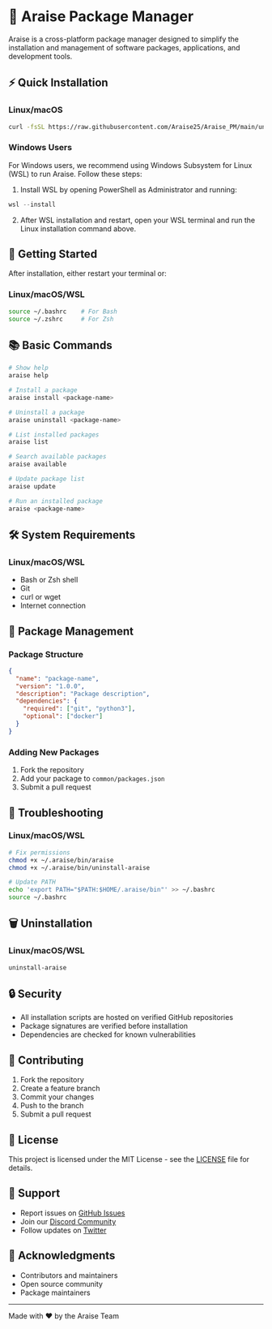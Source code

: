# 🔮 Araise Package Manager

Araise is a cross-platform package manager designed to simplify the installation and management of software packages, applications, and development tools.

## ⚡️ Quick Installation

### Linux/macOS
```bash
curl -fsSL https://raw.githubusercontent.com/Araise25/Araise_PM/main/unix/install.sh | bash
```

### Windows Users
For Windows users, we recommend using Windows Subsystem for Linux (WSL) to run Araise. Follow these steps:

1. Install WSL by opening PowerShell as Administrator and running:
```powershell
wsl --install
```

2. After WSL installation and restart, open your WSL terminal and run the Linux installation command above.

## 🚀 Getting Started

After installation, either restart your terminal or:

### Linux/macOS/WSL
```bash
source ~/.bashrc    # For Bash
source ~/.zshrc     # For Zsh
```

## 📚 Basic Commands

```bash
# Show help
araise help

# Install a package
araise install <package-name>

# Uninstall a package
araise uninstall <package-name>

# List installed packages
araise list

# Search available packages
araise available

# Update package list
araise update

# Run an installed package
araise <package-name>
```

## 🛠 System Requirements

### Linux/macOS/WSL
- Bash or Zsh shell
- Git
- curl or wget
- Internet connection

## 🔄 Package Management

### Package Structure
```json
{
  "name": "package-name",
  "version": "1.0.0",
  "description": "Package description",
  "dependencies": {
    "required": ["git", "python3"],
    "optional": ["docker"]
  }
}
```

### Adding New Packages

1. Fork the repository
2. Add your package to `common/packages.json`
3. Submit a pull request

## 🔧 Troubleshooting

### Linux/macOS/WSL
```bash
# Fix permissions
chmod +x ~/.araise/bin/araise
chmod +x ~/.araise/bin/uninstall-araise

# Update PATH
echo 'export PATH="$PATH:$HOME/.araise/bin"' >> ~/.bashrc
source ~/.bashrc
```

## 🗑 Uninstallation

### Linux/macOS/WSL
```bash
uninstall-araise
```

## 🔒 Security

- All installation scripts are hosted on verified GitHub repositories
- Package signatures are verified before installation
- Dependencies are checked for known vulnerabilities

## 🤝 Contributing

1. Fork the repository
2. Create a feature branch
3. Commit your changes
4. Push to the branch
5. Submit a pull request

## 📜 License

This project is licensed under the MIT License - see the [LICENSE](LICENSE) file for details.

## 🌟 Support

- Report issues on [GitHub Issues](https://github.com/Araise25/Araise_PM/issues)
- Join our [Discord Community](https://discord.gg/araise)
- Follow updates on [Twitter](https://twitter.com/araise)

## 🙏 Acknowledgments

- Contributors and maintainers
- Open source community
- Package maintainers

---

Made with ❤️ by the Araise Team
